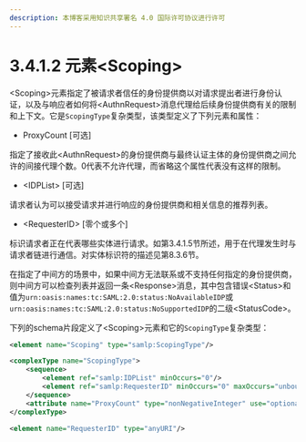 ```yaml
---
description: 本博客采用知识共享署名 4.0 国际许可协议进行许可
---
```


# 3.4.1.2 元素\<Scoping\>

\<Scoping\>元素指定了被请求者信任的身份提供商以对请求提出者进行身份认证，以及与响应者如何将\<AuthnRequest\>消息代理给后续身份提供商有关的限制和上下文。它是```ScopingType```复杂类型，该类型定义了下列元素和属性：

+ ProxyCount [可选]

指定了接收此\<AuthnRequest\>的身份提供商与最终认证主体的身份提供商之间允许的间接代理个数。0代表不允许代理，而省略这个属性代表没有这样的限制。

+ \<IDPList\> [可选]

请求者认为可以接受请求并进行响应的身份提供商和相关信息的推荐列表。

+ \<RequesterID\> [零个或多个]

标识请求者正在代表哪些实体进行请求。如第3.4.1.5节所述，用于在代理发生时与请求者链进行通信。对实体标识符的描述见第8.3.6节。

在指定了中间方的场景中，如果中间方无法联系或不支持任何指定的身份提供商，则中间方可以检查列表并返回一条\<Response\>消息，其中包含错误\<Status\>和值为```urn:oasis:names:tc:SAML:2.0:status:NoAvailableIDP```或```urn:oasis:names:tc:SAML:2.0:status:NoSupportedIDP```的二级\<StatusCode\>。

下列的schema片段定义了\<Scoping\>元素和它的```ScopingType```复杂类型：

```xml
<element name="Scoping" type="samlp:ScopingType"/>

<complexType name="ScopingType">
    <sequence>
        <element ref="samlp:IDPList" minOccurs="0"/>
        <element ref="samlp:RequesterID" minOccurs="0" maxOccurs="unbounded"/>
    </sequence>
    <attribute name="ProxyCount" type="nonNegativeInteger" use="optional"/>
</complexType>

<element name="RequesterID" type="anyURI"/>
```